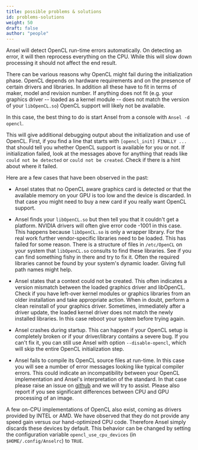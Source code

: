 ```yaml
---
title: possible problems & solutions
id: problems-solutions
weight: 50
draft: false
author: "people"
---
```


Ansel will detect OpenCL run-time errors automatically. On detecting an error, it will then reprocess everything on the CPU. While this will slow down processing it should not affect the end result.

There can be various reasons why OpenCL might fail during the initialization phase. OpenCL depends on hardware requirements and on the presence of certain drivers and libraries. In addition all these have to fit in terms of maker, model and revision number. If anything does not fit (e.g. your graphics driver -- loaded as a kernel module -- does not match the version of your `libOpenCL.so`) OpenCL support will likely not be available.

In this case, the best thing to do is start Ansel from a console with `Ansel -d opencl`.

This will give additional debugging output about the initialization and use of OpenCL. First, if you find a line that starts with `[opencl_init] FINALLY ...` that should tell you whether OpenCL support is available for you or not. If initialization failed, look at the messages above for anything that reads like `could not be detected` or `could not be created`. Check if there is a hint about where it failed.

Here are a few cases that have been observed in the past:

- Ansel states that no OpenCL aware graphics card is detected or that the available memory on your GPU is too low and the device is discarded. In that case you might need to buy a new card if you really want OpenCL support.

- Ansel finds your `libOpenCL.so` but then tell you that it couldn't get a platform. NVIDIA drivers will often give error code -1001 in this case. This happens because `libOpenCL.so` is only a wrapper library. For the real work further vendor-specific libraries need to be loaded. This has failed for some reason. There is a structure of files in `/etc/OpenCL` on your system that `libOpenCL.so` consults to find these libraries. See if you can find something fishy in there and try to fix it. Often the required libraries cannot be found by your system's dynamic loader. Giving full path names might help.

- Ansel states that a context could not be created. This often indicates a version mismatch between the loaded graphics driver and libOpenCL. Check if you have left-over kernel modules or graphics libraries from an older installation and take appropriate action. When in doubt, perform a clean reinstall of your graphics driver. Sometimes, immediately after a driver update, the loaded kernel driver does not match the newly installed libraries. In this case reboot your system before trying again.

- Ansel crashes during startup. This can happen if your OpenCL setup is completely broken or if your driver/library contains a severe bug. If you can't fix it, you can still use Ansel with option `--disable-opencl`, which will skip the entire OpenCL initialization step.

- Ansel fails to compile its OpenCL source files at run-time. In this case you will see a number of error messages looking like typical compiler errors. This could indicate an incompatibility between your OpenCL implementation and Ansel's interpretation of the standard. In that case please raise an issue on [github](https://github.com/darktable-org/Ansel/issues/new/choose) and we will try to assist. Please also report if you see significant differences between CPU and GPU processing of an image.

A few on-CPU implementations of OpenCL also exist, coming as drivers provided by INTEL or AMD. We have observed that they do not provide any speed gain versus our hand-optimized CPU code. Therefore Ansel simply discards these devices by default. This behavior can be changed by setting the configuration variable `opencl_use_cpu_devices` (in `$HOME/.config/Anselrc`) to `TRUE`.
